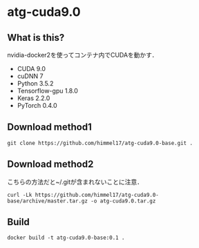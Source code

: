 # atg-cuda9.0
## What is this?

nvidia-docker2を使ってコンテナ内でCUDAを動かす．

- CUDA 9.0
- cuDNN 7
- Python 3.5.2
- Tensorflow-gpu 1.8.0
- Keras 2.2.0
- PyTorch 0.4.0

## Download method1

    git clone https://github.com/himmel17/atg-cuda9.0-base.git .

## Download method2

こちらの方法だと~/.gitが含まれないことに注意．

    curl -Lk https://github.com/himmel17/atg-cuda9.0-base/archive/master.tar.gz -o atg-cuda9.0.tar.gz

## Build

    docker build -t atg-cuda9.0-base:0.1 .
